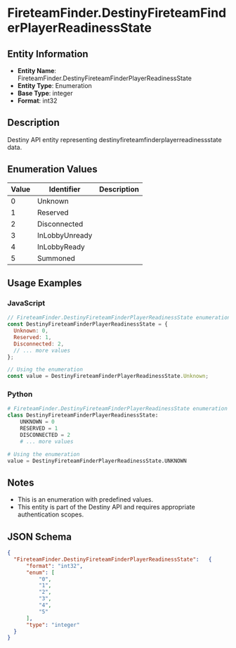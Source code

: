 # FireteamFinder.DestinyFireteamFinderPlayerReadinessState

## Entity Information
- **Entity Name**: FireteamFinder.DestinyFireteamFinderPlayerReadinessState
- **Entity Type**: Enumeration
- **Base Type**: integer
- **Format**: int32

## Description
Destiny API entity representing destinyfireteamfinderplayerreadinessstate data.

## Enumeration Values

| Value | Identifier | Description |
|-------|------------|-------------|
| 0 | Unknown |  |
| 1 | Reserved |  |
| 2 | Disconnected |  |
| 3 | InLobbyUnready |  |
| 4 | InLobbyReady |  |
| 5 | Summoned |  |

## Usage Examples

### JavaScript
```javascript
// FireteamFinder.DestinyFireteamFinderPlayerReadinessState enumeration values
const DestinyFireteamFinderPlayerReadinessState = {
  Unknown: 0,
  Reserved: 1,
  Disconnected: 2,
  // ... more values
};

// Using the enumeration
const value = DestinyFireteamFinderPlayerReadinessState.Unknown;
```

### Python
```python
# FireteamFinder.DestinyFireteamFinderPlayerReadinessState enumeration values
class DestinyFireteamFinderPlayerReadinessState:
    UNKNOWN = 0
    RESERVED = 1
    DISCONNECTED = 2
    # ... more values

# Using the enumeration
value = DestinyFireteamFinderPlayerReadinessState.UNKNOWN
```

## Notes
- This is an enumeration with predefined values.
- This entity is part of the Destiny API and requires appropriate authentication scopes.

## JSON Schema
```json
{
  "FireteamFinder.DestinyFireteamFinderPlayerReadinessState":   {
      "format": "int32",
      "enum": [
          "0",
          "1",
          "2",
          "3",
          "4",
          "5"
      ],
      "type": "integer"
  }
}
```
